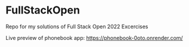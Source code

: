 # FullStackOpen
Repo for my solutions of Full Stack Open 2022 Excercises

Live preview of phonebook app: https://phonebook-0oto.onrender.com/
